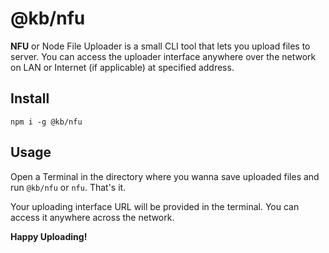 # @kb/nfu

**NFU** or Node File Uploader is a small CLI tool that lets you upload files to server. You can access the uploader interface anywhere over the network on LAN or Internet (if applicable) at specified address.

## Install

`npm i -g @kb/nfu`

## Usage

Open a Terminal in the directory where you wanna save uploaded files and run `@kb/nfu` or `nfu`. That's it.

Your uploading interface URL will be provided in the terminal. You can access it anywhere across the network.

**Happy Uploading!**
